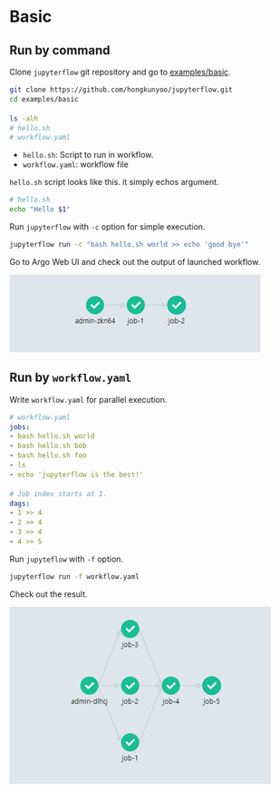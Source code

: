 # Basic

## Run by command

Clone `jupyterflow` git repository and go to [examples/basic](https://github.com/hongkunyoo/jupyterflow/tree/main/examples/basic).

```bash
git clone https://github.com/hongkunyoo/jupyterflow.git
cd examples/basic

ls -alh
# hello.sh
# workflow.yaml
```

- `hello.sh`: Script to run in workflow.
- `workflow.yaml`: workflow file

`hello.sh` script looks like this. it simply echos argument.

```bash
# hello.sh
echo "Hello $1"
```

Run `jupyterflow` with `-c` option for simple execution.

```bash
jupyterflow run -c "bash hello.sh world >> echo 'good bye'"
```

Go to Argo Web UI and check out the output of launched workflow.

![](../images/basic-seq.png)

## Run by `workflow.yaml`

Write `workflow.yaml` for parallel execution.

```yaml
# workflow.yaml
jobs:
- bash hello.sh world
- bash hello.sh bob
- bash hello.sh foo
- ls
- echo 'jupyterflow is the best!'

# Job index starts at 1.
dags:
- 1 >> 4
- 2 >> 4
- 3 >> 4
- 4 >> 5
```

Run `jupyteflow` with `-f` option.

```bash
jupyterflow run -f workflow.yaml
```

Check out the result.

![](../images/basic-wf.png)